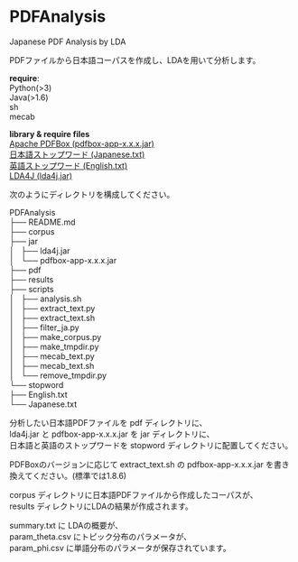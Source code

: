 PDFAnalysis
===========

Japanese PDF Analysis by LDA  

PDFファイルから日本語コーパスを作成し、LDAを用いて分析します。  

**require**:  
Python(>3)  
Java(>1.6)  
sh  
mecab  

**library & require files**  
[Apache PDFBox (pdfbox-app-x.x.x.jar)](https://pdfbox.apache.org/)  
[日本語ストップワード (Japanese.txt)](http://svn.sourceforge.jp/svnroot/slothlib/CSharp/Version1/SlothLib/NLP/Filter/StopWord/word/Japanese.txt)  
[英語ストップワード (English.txt)](http://svn.sourceforge.jp/svnroot/slothlib/CSharp/Version1/SlothLib/NLP/Filter/StopWord/word/English.txt)  
[LDA4J (lda4j.jar)](https://github.com/breakbee/LDA4J)

次のようにディレクトリを構成してください。  

PDFAnalysis  
├── README.md  
├── corpus  
├── jar  
│   ├── lda4j.jar  
│   └── pdfbox-app-x.x.x.jar  
├── pdf  
├── results  
├── scripts  
│   ├── analysis.sh  
│   ├── extract_text.py  
│   ├── extract_text.sh  
│   ├── filter_ja.py  
│   ├── make_corpus.py  
│   ├── make_tmpdir.py  
│   ├── mecab_text.py  
│   ├── mecab_text.sh  
│   └── remove_tmpdir.py  
└── stopword  
    ├── English.txt  
    └── Japanese.txt  

分析したい日本語PDFファイルを pdf ディレクトリに、  
lda4j.jar と pdfbox-app-x.x.x.jar を jar ディレクトリに、  
日本語と英語のストップワードを stopword ディレクトリに配置してください。  

PDFBoxのバージョンに応じて extract_text.sh の pdfbox-app-x.x.x.jar を書き換えてください。(標準では1.8.6)  

corpus ディレクトリに日本語PDFファイルから作成したコーパスが、  
results ディレクトリにLDAの結果が作成されます。  

summary.txt に LDAの概要が、  
param_theta.csv にトピック分布のパラメータが、  
param_phi.csv に単語分布のパラメータが保存されています。  